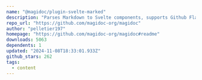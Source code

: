 ```yaml
---
name: "@magidoc/plugin-svelte-marked"
description: "Parses Markdown to Svelte components, supports Github Flavored Markdown."
repo_url: "https://github.com/magidoc-org/magidoc"
author: "pelletier197"
homepage: "https://github.com/magidoc-org/magidoc#readme"
downloads: 5063
dependents: 1
updated: "2024-11-08T18:33:01.933Z"
github_stars: 262
tags: 
  - content
---
```

